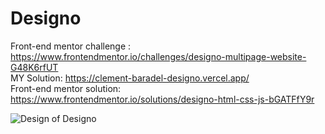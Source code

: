 # Designo

Front-end mentor challenge : https://www.frontendmentor.io/challenges/designo-multipage-website-G48K6rfUT  
MY Solution: https://clement-baradel-designo.vercel.app/  
Front-end mentor solution: https://www.frontendmentor.io/solutions/designo-html-css-js-bGATFfY9r  


![Design of Designo](https://res.cloudinary.com/dz209s6jk/image/upload/v1602776662/Challenges/blitjo9cbnmtbaybeiys.jpg)
